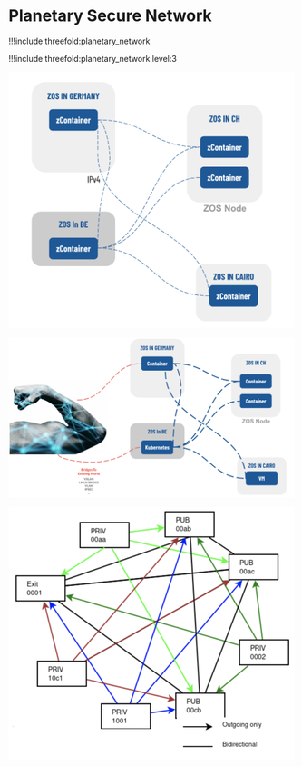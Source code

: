 # Planetary Secure Network 

!!!include threefold:planetary_network  

!!!include threefold:planetary_network level:3

![](img/archi_psn.png)

![](img/archi_psn_bridge_.jpg)

![](img/archi_psn_public.png)